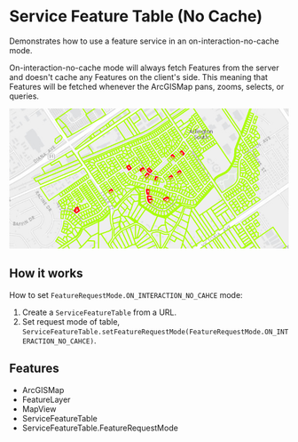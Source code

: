 <h1>Service Feature Table (No Cache)</h1>

<p>Demonstrates how to use a feature service in an on-interaction-no-cache mode.</p>

<p>On-interaction-no-cache mode will always fetch Features from the server and doesn't cache any Features on the client's side. This meaning that Features will be fetched whenever the ArcGISMap pans, zooms, selects, or queries.</p>

<p><img src="ServiceFeatureTableNoCache.png" alt="" title="" /></p>

<h2>How it works</h2>

<p>How to set <code>FeatureRequestMode.ON_INTERACTION_NO_CAHCE</code> mode:</p>

<ol>
    <li>Create a <code>ServiceFeatureTable</code> from a URL.</li>
    <li>Set request mode of table, <code>ServiceFeatureTable.setFeatureRequestMode(FeatureRequestMode.ON_INTERACTION_NO_CAHCE)</code>.</li>
</ol>

<h2>Features</h2>

<ul>
    <li>ArcGISMap</li>
    <li>FeatureLayer</li>
    <li>MapView</li>
    <li>ServiceFeatureTable</li>
    <li>ServiceFeatureTable.FeatureRequestMode</li>
</ul>

